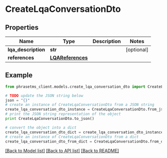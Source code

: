 # CreateLqaConversationDto

## Properties

| Name                | Type                                  | Description | Notes      |
| ------------------- | ------------------------------------- | ----------- | ---------- |
| **lqa_description** | **str**                               |             | [optional] |
| **references**      | [**LQAReferences**](LQAReferences.md) |             |

## Example

```python
from phrasetms_client.models.create_lqa_conversation_dto import CreateLqaConversationDto

# TODO update the JSON string below
json = "{}"
# create an instance of CreateLqaConversationDto from a JSON string
create_lqa_conversation_dto_instance = CreateLqaConversationDto.from_json(json)
# print the JSON string representation of the object
print CreateLqaConversationDto.to_json()

# convert the object into a dict
create_lqa_conversation_dto_dict = create_lqa_conversation_dto_instance.to_dict()
# create an instance of CreateLqaConversationDto from a dict
create_lqa_conversation_dto_from_dict = CreateLqaConversationDto.from_dict(create_lqa_conversation_dto_dict)
```

[[Back to Model list]](../README.md#documentation-for-models) [[Back to API list]](../README.md#documentation-for-api-endpoints) [[Back to README]](../README.md)
